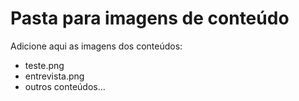 # Pasta para imagens de conteúdo

Adicione aqui as imagens dos conteúdos:
- teste.png
- entrevista.png
- outros conteúdos...